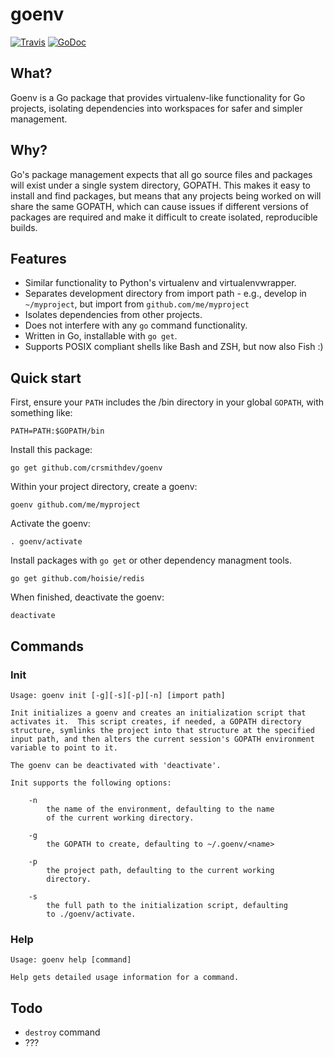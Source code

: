# goenv

[![Travis](https://travis-ci.org/crsmithdev/goenv.svg?branch=master)](https://travis-ci.org/crsmithdev/goenv)
[![GoDoc](https://godoc.org/github.com/crsmithdev/goenv?status.svg)](https://godoc.org/github.com/crsmithdev/goenv)

## What?

Goenv is a Go package that provides virtualenv-like functionality for Go projects, isolating dependencies into workspaces for safer and simpler management.

## Why?

Go's package management expects that all go source files and packages will exist under a single system directory, GOPATH.  This makes it easy to install and find packages, but means that any  projects being worked on will share the same GOPATH, which can cause issues if different versions of packages are required and make it difficult to create isolated, reproducible builds.

## Features

- Similar functionality to Python's virtualenv and virtualenvwrapper.
- Separates development directory from import path - e.g., develop in `~/myproject`, but import from `github.com/me/myproject`
- Isolates dependencies from other projects.
- Does not interfere with any `go` command functionality.
- Written in Go, installable with `go get`.
- Supports POSIX compliant shells like Bash and ZSH, but now also Fish :)

## Quick start

First, ensure your `PATH` includes the /bin directory in your global `GOPATH`, with something like:

```
PATH=PATH:$GOPATH/bin
```

Install this package:

```
go get github.com/crsmithdev/goenv
```

Within your project directory, create a goenv:

```
goenv github.com/me/myproject
```

Activate the goenv:

```
. goenv/activate
```

Install packages with `go get` or other dependency managment tools.

```
go get github.com/hoisie/redis
```

When finished, deactivate the goenv:

```
deactivate
```

## Commands

### Init

```
Usage: goenv init [-g][-s][-p][-n] [import path]

Init initializes a goenv and creates an initialization script that
activates it.  This script creates, if needed, a GOPATH directory
structure, symlinks the project into that structure at the specified
input path, and then alters the current session's GOPATH environment
variable to point to it.

The goenv can be deactivated with 'deactivate'.

Init supports the following options:

    -n
        the name of the environment, defaulting to the name
        of the current working directory.

    -g
        the GOPATH to create, defaulting to ~/.goenv/<name>

    -p
        the project path, defaulting to the current working
        directory.

    -s
        the full path to the initialization script, defaulting
        to ./goenv/activate.
```

### Help

```
Usage: goenv help [command]

Help gets detailed usage information for a command.
```


## Todo

- `destroy` command
- ???
